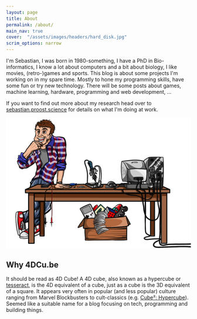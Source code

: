 ```yaml
---
layout: page
title: About
permalink: /about/
main_nav: true
cover:  "/assets/images/headers/hard_disk.jpg"
scrim_options: narrow
---
```


I'm Sebastian, I was born in 1980-something, I have a PhD in Bio-informatics, I know a lot about computers and a bit about biology, I like movies, (retro-)games and sports. This blog is about some projects I'm working on in my spare time. Mostly to hone my programming skills, have some fun or try new technology. There will be some posts about games, machine learning, hardware, programming and web development, ...

If you want to find out more about my research head over to [sebastian.proost.science](https://sebastian.proost.science) for details on what I'm doing at work.


![Box with things](/assets/mascot.no_shadow.png)

## Why 4DCu.be

It should be read as 4D Cube! A 4D cube, also known as a hypercube or [tesseract](https://en.wikipedia.org/wiki/Tesseract), is the 4D equivalent of a cube, just as a cube is the 3D equivalent of a square. It appears very often in popular (and less popular) culture ranging from Marvel Blockbusters to cult-classics (e.g. [Cube²: Hypercube](https://en.wikipedia.org/wiki/Cube_2:_Hypercube)). Seemed like a suitable name  for a blog focusing on tech, programming and building things.
